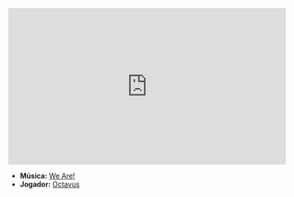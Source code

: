 <iframe width="560" height="315" src="https://www.youtube.com/embed/YoeP9w5UIlg?si=Mpym3lPEQ9PFjftn" title="YouTube video player" frameborder="0" allow="accelerometer; autoplay; clipboard-write; encrypted-media; gyroscope; picture-in-picture; web-share" referrerpolicy="strict-origin-when-cross-origin" allowfullscreen></iframe>

- **Música:** [We Are!](../Músicas/We%20Are!.md)
- **Jogador:** [Octavus](content/Jogadores/Octavus.md)